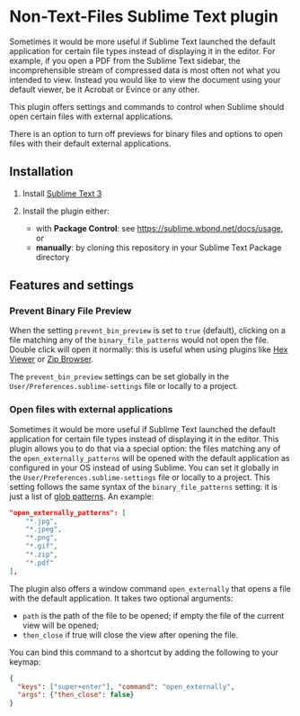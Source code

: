 # Non-Text-Files Sublime Text plugin

Sometimes it would be more useful if Sublime Text launched the default application for certain file types instead of displaying it in the editor.
For example, if you open a PDF from the Sublime Text sidebar, the incomprehensible stream of compressed data is most often not what you intended to view. Instead you would like to view the document using your default viewer, be it Acrobat or Evince or any other.

This plugin offers settings and commands to control when Sublime should open certain files with external applications.

There is an option to turn off previews for binary files and options to open files with their default external applications.

## Installation

 1. Install [Sublime Text 3](http://www.sublimetext.com/3)
 2. Install the plugin either:
 
     - with **Package Control**: see <https://sublime.wbond.net/docs/usage>, or
     - **manually**: by cloning this repository in your Sublime Text Package directory

## Features and settings

### Prevent Binary File Preview

When the setting `prevent_bin_preview` is set to `true` (default), clicking on a file matching any of the `binary_file_patterns` would not open the file.
Double click will open it normally: this is useful when using plugins like [Hex​Viewer] or [Zip Browser].

The `prevent_bin_preview` settings can be set globally in the `User/Preferences.sublime-settings` file or locally to a project.

### Open files with external applications

Sometimes it would be more useful if Sublime Text launched the default application for certain file types instead of displaying it in the editor.
This plugin allows you to do that via a special option: the files matching any of the `open_externally_patterns` will be opened with the default application as configured in your OS instead of using Sublime. You can set it globally in the `User/Preferences.sublime-settings` file or locally to a project.
This setting follows the same syntax of the `binary_file_patterns` setting: it is just a list of [glob patterns](https://en.wikipedia.org/wiki/Glob_%28programming%29). An example:

```json
"open_externally_patterns": [
    "*.jpg",
    "*.jpeg",
    "*.png",
    "*.gif",
    "*.zip",
    "*.pdf"
],
```

The plugin also offers a window command `open_externally` that opens a file with the default application. It takes two optional arguments:

 - `path` is the path of the file to be opened; if empty the file of the current view will be opened;
 - `then_close` if true will close the view after opening the file.

You can bind this command to a shortcut by adding the following to your keymap:

```json
{
  "keys": ["super+enter"], "command": "open_externally",
  "args": {"then_close": false}
}
```




[Hex​Viewer]:   <https://sublime.wbond.net/packages/HexViewer> 
[Zip Browser]: <https://sublime.wbond.net/packages/Zip%20Browser> 